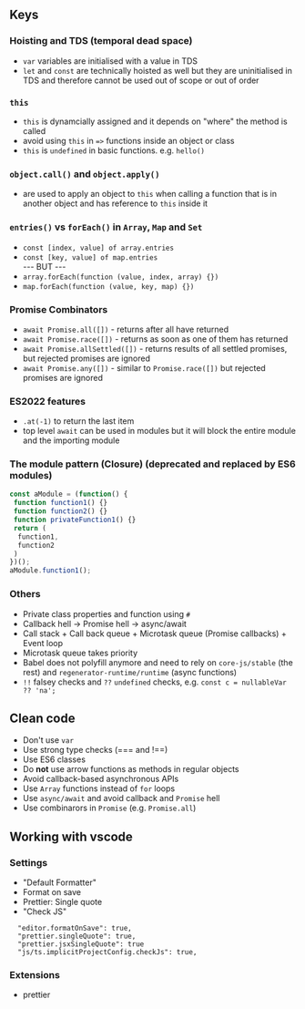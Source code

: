 ## Keys
### Hoisting and TDS (temporal dead space)
 - `var` variables are initialised with a value in TDS
 - `let` and `const` are technically hoisted as well but they are uninitialised in TDS and therefore cannot be used out of scope or out of order
### `this`
 - `this` is dynamcially assigned and it depends on "where" the method is called
 - avoid using `this` in `=>` functions inside an object or class
 - `this` is `undefined` in basic functions. e.g. `hello()`
### `object.call()` and `object.apply()`
 - are used to apply an object to `this` when calling a function that is in another object and has reference to `this` inside it 
### `entries()` vs `forEach()` in `Array`, `Map` and `Set`
 - `const [index, value] of array.entries`
 - `const [key, value] of map.entries` \
--- BUT ---
 - `array.forEach(function (value, index, array) {})`
 - `map.forEach(function (value, key, map) {})`
### Promise Combinators
 -  `await Promise.all([])` - returns after all have returned
 -  `await Promise.race([])` - returns as soon as one of them has returned
 -  `await Promise.allSettled([])` - returns results of all settled promises, but rejected promises are ignored
 -  `await Promise.any([])` - similar to `Promise.race([])` but rejected promises are ignored
### ES2022 features
 - `.at(-1)` to return the last item
 - top level `await` can be used in modules but it will block the entire module and the importing module
### The module pattern (Closure) (deprecated and replaced by ES6 modules)
 ```javascript
 const aModule = (function() {
  function function1() {}
  function function2() {}
  function privateFunction1() {}
  return (
   function1,
   function2
  )
 })();
 aModule.function1();
 ```
### Others
 - Private class properties and function using `#`
 - Callback hell -> Promise hell -> async/await
 - Call stack + Call back queue + Microtask queue (Promise callbacks) + Event loop
  -   Microtask queue takes priority
 - Babel does not polyfill anymore and need to rely on `core-js/stable` (the rest) and `regenerator-runtime/runtime` (async functions)
 - `!!` falsey checks and `??` `undefined` checks, e.g. `const c = nullableVar ?? 'na';`

## Clean code
 - Don't use `var`
 - Use strong type checks (=== and !==)
 - Use ES6 classes
 - Do **not** use arrow functions as methods in regular objects
 - Avoid callback-based asynchronous APIs
 - Use `Array` functions instead of `for` loops
 - Use `async/await` and avoid callback and `Promise` hell
 - Use combinarors in `Promise` (e.g. `Promise.all`)

## Working with vscode

### Settings
 - "Default Formatter"
 - Format on save
 - Prettier: Single quote
 - "Check JS"

``` 
  "editor.formatOnSave": true,
  "prettier.singleQuote": true,
  "prettier.jsxSingleQuote": true
  "js/ts.implicitProjectConfig.checkJs": true,
```

### Extensions
 - prettier
